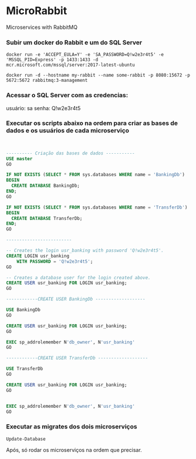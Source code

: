 # MicroRabbit
Microservices with RabbitMQ

### Subir um docker do Rabbit e um do SQL Server

```docker
docker run -e 'ACCEPT_EULA=Y' -e 'SA_PASSWORD=Q!w2e3r4t5' -e 'MSSQL_PID=Express' -p 1433:1433 -d mcr.microsoft.com/mssql/server:2017-latest-ubuntu

docker run -d --hostname my-rabbit --name some-rabbit -p 8080:15672 -p 5672:5672 rabbitmq:3-management
```

### Acessar o SQL Server com as credencias:
usuário: sa 
senha: Q!w2e3r4t5

### Executar os scripts abaixo na ordem para criar as bases de dados e os usuários de cada microserviço

```sql


---------- Criação das bases de dados -----------
USE master
GO

IF NOT EXISTS (SELECT * FROM sys.databases WHERE name = 'BankingDb')
BEGIN
  CREATE DATABASE BankingDb;
END;
GO

IF NOT EXISTS (SELECT * FROM sys.databases WHERE name = 'TransferDb')
BEGIN
  CREATE DATABASE TransferDb;
END;
GO

-------------------------

-- Creates the login usr_banking with password 'Q!w2e3r4t5'.  
CREATE LOGIN usr_banking   
    WITH PASSWORD = 'Q!w2e3r4t5';  
GO  

-- Creates a database user for the login created above.  
CREATE USER usr_banking FOR LOGIN usr_banking;  
GO

------------CREATE USER BankingDb -------------------

USE BankingDb
GO

CREATE USER usr_banking FOR LOGIN usr_banking;  
GO

EXEC sp_addrolemember N'db_owner', N'usr_banking'
GO

------------CREATE USER TransferDb -------------------

USE TransferDb
GO

CREATE USER usr_banking FOR LOGIN usr_banking;  
GO


EXEC sp_addrolemember N'db_owner', N'usr_banking'
GO
```

### Executar as migrates dos dois microserviços
```
Update-Database
```

Após, só rodar os microserviços na ordem que precisar.
